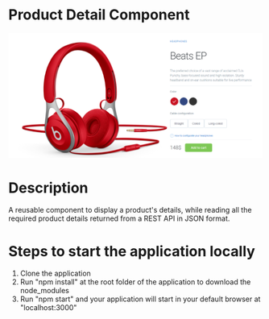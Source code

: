 # Product Detail Component

![alt text](https://github.com/AshuHCL/productDetailComponent/blob/master/src/images/PDP.PNG)

# Description
A reusable component to display a product's details, while reading all the required product details returned from a REST API in JSON format.

# Steps to start the application locally
1. Clone the application
2. Run "npm install" at the root folder of the application to download the node_modules
3. Run "npm start" and your application will start in your default browser at "localhost:3000"
